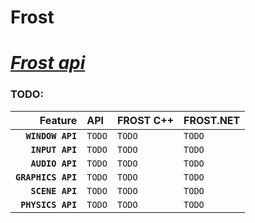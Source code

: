 # Frost
# *[Frost api](https://github.com/djordjermus/Frost)*
### TODO:
Feature                 | API           | FROST C++         | FROST.NET
-----------------------:|:--------------|:------------------|:--------------
**`WINDOW API`**		| `TODO`		| `TODO`				| `TODO`
**`INPUT API`**			| `TODO`		| `TODO`				| `TODO`
**`AUDIO API`**			| `TODO`		| `TODO`				| `TODO`
**`GRAPHICS API`**		| `TODO`		| `TODO`				| `TODO`
**`SCENE API`**			| `TODO`		| `TODO`				| `TODO`
**`PHYSICS API`**		| `TODO`		| `TODO`				| `TODO`
